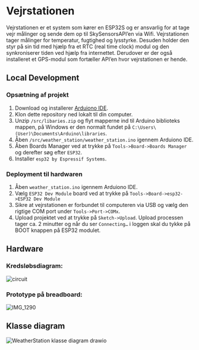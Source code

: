 # Vejrstationen
Vejrstationen er et system som kører en ESP32S og er ansvarlig for at tage vejr målinger og sende dem op til SkySensorsAPI’en via Wifi. Vejrstationen tager målinger for temperatur, fugtighed og lysstyrke. Desuden holder den styr på sin tid med hjælp fra et RTC (real time clock) modul og den synkroniserer tiden ved hjælp fra internettet. Derudover er der også installeret et GPS-modul som fortæller API’en hvor vejrstationen er hende.

## Local Development
### Opsætning af projekt
1.	Download og installerer [Arduiono IDE](https://www.arduino.cc/en/software).
2.	Klon dette repository ned lokalt til din computer.
3.	Unzip `/src/libaries.zip` og flyt mapperne ind til Arduino biblioteks mappen, på Windows er den normalt fundet på `C:\Users\(User)\Documents\Arduino\libraries`.
4.	Åben `/src/weather_station/weather_station.ino` igennem Arduiono IDE.
5.	Åben Boards Manager ved at trykke på `Tools->Board->Boards Manager` og derefter søg efter `ESP32`.
6.	Installer `esp32 by Espressif Systems`. 
### Deployment til hardwaren
1.	Åben `weather_station.ino` igennem Arduiono IDE.
2.	Vælg `ESP32 Dev Module` board ved at trykke på `Tools->Board->esp32->ESP32 Dev Module`
3.	Sikre at vejrstationen er forbundet til computeren via USB og vælg den rigtige COM port under `Tools->Port->COMx`.
4.	Upload projektet ved at trykke på `Sketch->Upload`. Upload processen tager ca. 2 minutter og når du ser `Connecting…` i loggen skal du tykke på BOOT knappen på ESP32 modulet.


## Hardware
### Kredsløbsdiagram:
![circuit](https://github.com/SkySensors/WhetherStation/assets/55685252/09f9a670-7770-4a9e-bd7b-a1d9306c6aab)

### Prototype på breadboard:
![IMG_1290](https://github.com/SkySensors/WhetherStation/assets/55685252/e47ab23b-7e4e-4b4a-8e05-fe8660de8485)

## Klasse diagram
![WeatherStation klasse diagram drawio](https://github.com/SkySensors/WhetherStation/assets/55685252/771dc2ae-293b-4cd2-a585-639a4c0746ba)
